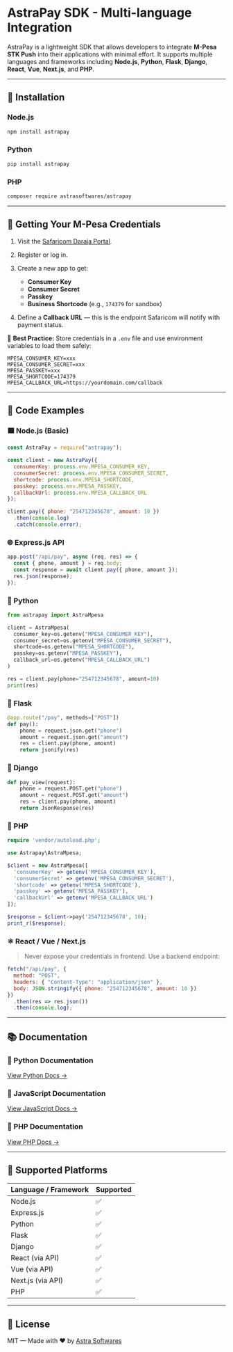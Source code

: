 # AstraPay SDK - Multi-language Integration

AstraPay is a lightweight SDK that allows developers to integrate **M-Pesa STK Push** into their applications with minimal effort. It supports multiple languages and frameworks including **Node.js**, **Python**, **Flask**, **Django**, **React**, **Vue**, **Next.js**, and **PHP**.

---

## 🚀 Installation

### Node.js

```bash
npm install astrapay
```

### Python

```bash
pip install astrapay
```

### PHP

```bash
composer require astrasoftwares/astrapay
```

---

## 🔐 Getting Your M-Pesa Credentials

1. Visit the [Safaricom Daraja Portal](https://developer.safaricom.co.ke/).
2. Register or log in.
3. Create a new app to get:

   * **Consumer Key**
   * **Consumer Secret**
   * **Passkey**
   * **Business Shortcode** (e.g., `174379` for sandbox)
4. Define a **Callback URL** — this is the endpoint Safaricom will notify with payment status.

📌 **Best Practice:**
Store credentials in a `.env` file and use environment variables to load them safely:

```env
MPESA_CONSUMER_KEY=xxx
MPESA_CONSUMER_SECRET=xxx
MPESA_PASSKEY=xxx
MPESA_SHORTCODE=174379
MPESA_CALLBACK_URL=https://yourdomain.com/callback
```

---

## 🧪 Code Examples

### 🟦 Node.js (Basic)

```js
const AstraPay = require("astrapay");

const client = new AstraPay({
  consumerKey: process.env.MPESA_CONSUMER_KEY,
  consumerSecret: process.env.MPESA_CONSUMER_SECRET,
  shortcode: process.env.MPESA_SHORTCODE,
  passkey: process.env.MPESA_PASSKEY,
  callbackUrl: process.env.MPESA_CALLBACK_URL
});

client.pay({ phone: "254712345678", amount: 10 })
  .then(console.log)
  .catch(console.error);
```

### 🌐 Express.js API

```js
app.post("/api/pay", async (req, res) => {
  const { phone, amount } = req.body;
  const response = await client.pay({ phone, amount });
  res.json(response);
});
```

### 🐍 Python

```python
from astrapay import AstraMpesa

client = AstraMpesa(
  consumer_key=os.getenv("MPESA_CONSUMER_KEY"),
  consumer_secret=os.getenv("MPESA_CONSUMER_SECRET"),
  shortcode=os.getenv("MPESA_SHORTCODE"),
  passkey=os.getenv("MPESA_PASSKEY"),
  callback_url=os.getenv("MPESA_CALLBACK_URL")
)

res = client.pay(phone="254712345678", amount=10)
print(res)
```

### 🧠 Flask

```python
@app.route("/pay", methods=["POST"])
def pay():
    phone = request.json.get("phone")
    amount = request.json.get("amount")
    res = client.pay(phone, amount)
    return jsonify(res)
```

### 🧠 Django

```python
def pay_view(request):
    phone = request.POST.get("phone")
    amount = request.POST.get("amount")
    res = client.pay(phone, amount)
    return JsonResponse(res)
```

### 🐘 PHP

```php
require 'vendor/autoload.php';

use Astrapay\AstraMpesa;

$client = new AstraMpesa([
  'consumerKey' => getenv('MPESA_CONSUMER_KEY'),
  'consumerSecret' => getenv('MPESA_CONSUMER_SECRET'),
  'shortcode' => getenv('MPESA_SHORTCODE'),
  'passkey' => getenv('MPESA_PASSKEY'),
  'callbackUrl' => getenv('MPESA_CALLBACK_URL')
]);

$response = $client->pay('254712345678', 10);
print_r($response);
```

### ⚛️ React / Vue / Next.js

> Never expose your credentials in frontend. Use a backend endpoint:

```js
fetch("/api/pay", {
  method: "POST",
  headers: { "Content-Type": "application/json" },
  body: JSON.stringify({ phone: "254712345678", amount: 10 })
})
  .then(res => res.json())
  .then(console.log);
```

---

## 📚 Documentation

### 📘 Python Documentation

[View Python Docs →](https://github.com/astrasoftwares/astrapay/blob/main/Astrapay-python.md)

### 📗 JavaScript Documentation

[View JavaScript Docs →](https://github.com/astrasoftwares/astrapay/blob/main/astrapay-js.md)

### 📙 PHP Documentation

[View PHP Docs →](https://github.com/astrasoftwares/astrapay/blob/main/astrapay-php.md)

---

## 🧩 Supported Platforms

| Language / Framework | Supported |
| -------------------- | --------- |
| Node.js              | ✅         |
| Express.js           | ✅         |
| Python               | ✅         |
| Flask                | ✅         |
| Django               | ✅         |
| React (via API)      | ✅         |
| Vue (via API)        | ✅         |
| Next.js (via API)    | ✅         |
| PHP                  | ✅         |

---

## 📄 License

MIT — Made with ❤️ by [Astra Softwares](https://astrasoft.tech)
